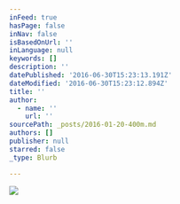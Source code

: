 ```yaml
---
inFeed: true
hasPage: false
inNav: false
isBasedOnUrl: ''
inLanguage: null
keywords: []
description: ''
datePublished: '2016-06-30T15:23:13.191Z'
dateModified: '2016-06-30T15:23:12.894Z'
title: ''
author:
  - name: ''
    url: ''
sourcePath: _posts/2016-01-20-400m.md
authors: []
publisher: null
starred: false
_type: Blurb

---
```

![](https://the-grid-user-content.s3-us-west-2.amazonaws.com/971ce8a8-ce6e-42ed-b80b-76dae7777e1d.jpg)